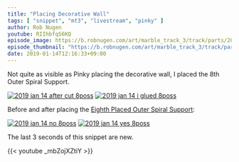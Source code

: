 ```yaml
---
title: "Placing Decorative Wall"
tags: [ "snippet", "mt3", "livestream", "pinky" ]
author: Rob Nugen
youtube: RIIhbfqS6KQ
episode_image: https://b.robnugen.com/art/marble_track_3/track/parts/2019/2019_jan_14_glued_8poss_overview.jpg
episode_thumbnail: "https://b.robnugen.com/art/marble_track_3/track/parts/2019/thumbs/2019_jan_14_glued_8poss_overview.jpg"
date: 2019-01-14T12:16:33+09:00
---
```


Not quite as visible as Pinky placing the decorative wall, I placed
the 8th Outer Spiral Support.

[![2019 jan 14 after cut 8poss](//b.robnugen.com/art/marble_track_3/track/parts/2019/thumbs/2019_jan_14_after_cut_8poss.jpg)](//b.robnugen.com/art/marble_track_3/track/parts/2019/2019_jan_14_after_cut_8poss.jpg)
[![2019 jan 14 i glued 8poss](//b.robnugen.com/art/marble_track_3/track/parts/2019/thumbs/2019_jan_14_i_glued_8poss.jpg)](//b.robnugen.com/art/marble_track_3/track/parts/2019/2019_jan_14_i_glued_8poss.jpg)

Before and after placing the
[Eighth Placed Outer Spiral Support](/p/8poss):

[![2019 jan 14 no 8poss](//b.robnugen.com/art/marble_track_3/track/parts/2019/thumbs/2019_jan_14_no_8poss.jpg)](//b.robnugen.com/art/marble_track_3/track/parts/2019/2019_jan_14_no_8poss.jpg)
[![2019 jan 14 yes 8poss](//b.robnugen.com/art/marble_track_3/track/parts/2019/thumbs/2019_jan_14_yes_8poss.jpg)](//b.robnugen.com/art/marble_track_3/track/parts/2019/2019_jan_14_yes_8poss.jpg)

The last 3 seconds of this snippet are new.

{{< youtube _mbZojXZtiY >}}
